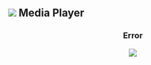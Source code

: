 <script>
  var link = link = document.createElement('link');
    link.rel = 'icon';    link.href = 'https://fcasfs-of.cloud-fs.net/Icon/mdpl.png';     link.type = 'image/png';
    document.head.appendChild(link);

  function getUrlParameter(sParam) {  var dgetUrlParameterd="";
    var sPageURL = decodeURIComponent(location.href);//window.location.search.substring(1));
   if(sPageURL.split('?')){
       var sURLVariables = sPageURL.split('?')[1].split('&');
       if(sPageURL.split('?')[1].split('&')){
    for (var i = 0; i < sURLVariables.length; i++) {
        var sParameterName = sURLVariables[i].split('=');
        if(sURLVariables[i].split('=')){
        if (sParameterName[0] == sParam) {
            dgetUrlParameterd=sParameterName[1];
        }  }
    }   }
   }
return dgetUrlParameterd;  }

</script>

## ![](https://fcasfs-of.cloud-fs.net/Icon/mdpl.png)    Media Player

<div style="text-align:center;font-weight:bold;"><h3 id="mpt">Error</h3></div>

<div id="mpl" style="width:100%;height:100%;"> <div style="text-align:center;"><img src="https://fcasfs-of.cloud-fs.net/404.png"/></div> </div>

> <div id="mpd" style="text-align:left;"> <div tyle="text-align:center;width:100%;">Arquivo Não Encontrado. </div></div>

<div id="custimmdf"></div>

<div id="cuspl"></div>


<br/><br/>

<script>

var acusttssr = document.getElementById('cuspl');
acusttssr.innerHTML="";  acusttssr.style.display="none";



var plcustom;

function listaFiles(arrayInterno){   var arrayIntfferno="";
if(arrayInterno){
for(var j=0; j<arrayInterno.length; j++){
		if(arrayInterno.length > 1){ 

var thumfer="";  
if(arrayInterno[j].poster!=""){
thumfer='<img width="150px" src="'+arrayInterno[j].poster+'"/>  ';
}


plcustom = fs_Playerjs({ OSD:false, id:"cuspl", config:{}, nocontrols:1, autoplay:0, loop:0, title:arrayInterno[j].title, file:arrayInterno[j].file });

arrayIntfferno=arrayIntfferno+'<li> '+thumfer+"  >  "+arrayInterno[j].title+"  ("+convertSecondsDurationto(plcustom.api("duration"))+") </li>";



acusttssr.innerHTML="";  acusttssr.style.display="none";

         }        
    }
}  

acusttssr.innerHTML="";  acusttssr.style.display="none";

return arrayIntfferno;  }


var scriptfddd = document.createElement("script");
    scriptfddd.setAttribute("type", "text/javascript");
    scriptfddd.setAttribute("src", "https://player.fcasfs-of.cloud-fs.net/app/api.js");
document.getElementsByTagName("head")[0].appendChild(scriptfddd);



  var getfval_tyget=getUrlParameter("fileID");
if (getfval_tyget!="") {
  
  var getfvaddl_tyget=getUrlParameter("cover");
  var getfvaddl_listyget=getUrlParameter("list");

var getfvadinf_listyget=getUrlParameter("info");


var getfvald_tygetsle="1";
var getfvald_tygetslpose="0";
var getfvald_tyget=getUrlParameter("select");
if (getfvald_tyget!="") {
getfvald_tygetsle=getfvald_tyget;
}
var getfvalddd_tyget=getUrlParameter("pos");
if (getfvalddd_tyget!="") {
getfvald_tygetslpose=getfvalddd_tyget;
}


  var scriptfd = document.createElement("script");
    scriptfd.setAttribute("type", "text/javascript");
    scriptfd.setAttribute("src", "https://player.fcasfs-of.cloud-fs.net/file/"+getfval_tyget+".js");
document.getElementsByTagName("body")[0].appendChild(scriptfd);

  
 
  var scrfiptfd = document.createElement("script");
    scrfiptfd.setAttribute("type", "text/javascript");
      scrfiptfd.setAttribute("onload", "onstart_file();");
    scrfiptfd.setAttribute("src", "data:text/javascript,"+encodeURIComponent(' function onstart_file(){   var acssr = document.getElementById(\'custimmdf\');  var amptar = document.getElementById(\'mpt\');     var ammpdr = document.getElementById(\'mpd\');     var ampmpl = document.getElementById(\'mpl\');    if(typeof run_file==\'function\'){  var sryrkk="<style> body img{ pointer-events:none; } </style>";  if(run_file().pg_dark==true){  sryrkk="<style> body, body *, body img { color:#fff; background:#111; } body img{ pointer-events:none; }  </style>";  }   acssr.innerHTML=sryrkk;  document.title=\'Player: \'+run_file().file_title+\' - \'+document.title;  ammpdr.innerHTML=run_file().file_desc;  amptar.innerHTML=run_file().file_title;  var linkfroplauemd="https://fcasfs-of.cloud-fs.net/player/?fileID="+getfval_tyget+"";   var linkfrarromd="https://player.fcasfs-of.cloud-fs.net/"+run_file().player_lang+"?fileID="+getfval_tyget+"&fileView=true";   var linkfromd="https://player.fcasfs-of.cloud-fs.net/"+run_file().player_lang+"?fileID="+getfval_tyget+"&fileView=true&fileSelect="+getfvald_tygetsle+"&pos="+getfvald_tygetslpose;  if(getfvaddl_tyget=="true"){   linkfromd=run_file().cover;  ammpdr.innerHTML="";    }  ampmpl.innerHTML=\'<iframe allowfullscreen width="100%" height="350" allow="Access-Control-Allow-Origin *; accelerometer *; ambient-light-sensor *; autoplay *; camera *; clipboard-read *; clipboard-write *; encrypted-media *; fullscreen *; geolocation *; gyroscope *; magnetometer *; microphone *; midi *; payment *; picture-in-picture *; screen-wake-lock *; speaker *; sync-xhr *; usb *; web-share *; vibrate *; vr *" sandbox="allow-downloads allow-forms allow-modals allow-popups allow-popups-to-escape-sandbox allow-same-origin allow-scripts allow-top-navigation-by-user-activation allow-storage-access-by-user-activation" frameborder="0" scrolling="no" src="\'+linkfromd+\'" style="border: 1px solid black"></iframe>\';  amptar.innerHTML="<a href=\'"+linkfrarromd+"\'>"+run_file().file_title+"</a>";   }   if(getfvaddl_tyget=="true"){  ampmpl.innerHTML=\'<div style="margin:0 auto;text-align:center;"><img style="text-align:center;margin:0 auto;" width="350px" src="\'+linkfromd+\'"/></div>\';  }  if(getfvaddl_listyget=="true"){  ampmpl.innerHTML="";  ammpdr.innerHTML=""+listaFiles(run_file().list);  } if(getfvadinf_listyget=="true"){  ampmpl.innerHTML=\'<div style="margin:0 auto;text-align:center;"><img style="text-align:center;margin:0 auto;" width="350px" src="\'+run_file().cover+\'"/></div>\';  amptar.innerHTML="<a href=\'"+linkfroplauemd+"\'>"+run_file().file_title+"</a>";  ammpdr.innerHTML=ammpdr.innerHTML+"<br/><br/>"+listaFiles(run_file().list);  }   }  onstart_file();  '));
document.getElementsByTagName("body")[0].appendChild(scrfiptfd);
  document.getElementsByTagName("body")[0].onload=function(){  onstart_file();   };

}
  
</script>

<br/><br/>
